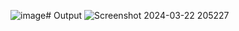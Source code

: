 ![image](https://github.com/mohithsaran/Biriyani-React/assets/79236720/b5a861b9-fcee-4de7-8865-4edf6056147e)# Output 
![Screenshot 2024-03-22 205227](https://github.com/mohithsaran/Biriyani-React/assets/79236720/472a235b-117f-482a-b650-3ecfd8f4f005)
